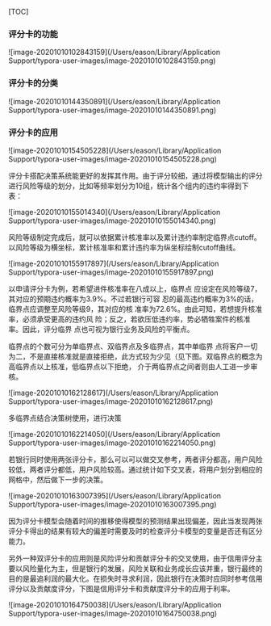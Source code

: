 [TOC]



### 评分卡的功能

![image-20201010102843159](/Users/eason/Library/Application Support/typora-user-images/image-20201010102843159.png)

### 评分卡的分类

![image-20201010144350891](/Users/eason/Library/Application Support/typora-user-images/image-20201010144350891.png)

### 评分卡的应用

![image-20201010154505228](/Users/eason/Library/Application Support/typora-user-images/image-20201010154505228.png)

评分卡搭配决策系统能更好的发挥其作用。由于评分较细，通过将模型输出的评分进行风险等级的划分，比如等频率划分为10组，统计各个组内的违约率得到下表：

![image-20201010155014340](/Users/eason/Library/Application Support/typora-user-images/image-20201010155014340.png)

风险等级制定完成后，就可以依据累计核准率以及累计违约率制定临界点cutoff。以风险等级为横坐标，累计核准率和累计违约率为纵坐标绘制cutoff曲线。

![image-20201010155917897](/Users/eason/Library/Application Support/typora-user-images/image-20201010155917897.png)

以申请评分卡为例，若希望进件核准率在八成以上，临界点 应设定在风险等级7，其对应的预期违约概率为3.9%。不过若银行可容 忍的最高违约概率为3%的话，临界点应调整至风险等级9，其对应的核 准率为72.6%。由此可知，若想提升核准率，必须承受更高的违约风 险；反之，若欲压低违约率，势必牺牲案件的核准率。因此，评分临界 点也可视为银行业务及风险的平衡点。

临界点的个数可分为单临界点、双临界点及多临界点，其中单临界 点将客户一切为二，不是直接核准就是直接拒绝，此方式较为少见（见下图。双临界点的概念为高临界点以上核准，低临界点以下拒绝， 介于两临界点之间者则由人工进一步审核。

![image-20201010162128617](/Users/eason/Library/Application Support/typora-user-images/image-20201010162128617.png)

多临界点结合决策树使用，进行决策

![image-20201010162214050](/Users/eason/Library/Application Support/typora-user-images/image-20201010162214050.png)

若银行同时使用两张评分卡，那么可以可以做交叉参考，两者评分都高，用户风险较低，两者评分都低，用户风险较高。通过统计如下交叉表，将用户划分到相应的网格中，然后做下一步的决策。

![image-20201010163007395](/Users/eason/Library/Application Support/typora-user-images/image-20201010163007395.png)

因为评分卡模型会随着时间的推移使得模型的预测结果出现偏差，因此当发现两张评分卡得出的结果有较大的偏差时需要及时的检查评分卡模型的变量是否还有区分能力。

另外一种双评分卡的应用则是风险评分和贡献评分卡的交叉使用，由于信用评分主要以风险量化为主，但是银行的发展，风险关联和业务成长应该并重，银行最终的目的是最追利润的最大化。在损失时寻求利润，因此银行在决策时应同时参考信用评分以及贡献度评分，下图是信用评分卡和贡献度评分卡的应用于利率。

![image-20201010164750038](/Users/eason/Library/Application Support/typora-user-images/image-20201010164750038.png)